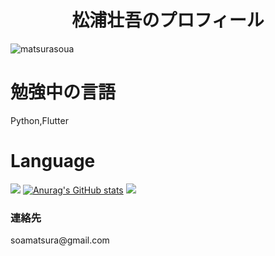 <h1 align="center">松浦壮吾のプロフィール</h1>
<p align="left"> <img src="https://komarev.com/ghpvc/?username=matsurasoua&label=Profile%20views&color=0e75b6&style=flat" alt="matsurasoua" /> </p>

# 勉強中の言語 
Python,Flutter
# Language
<img src='https://github-readme-stats.vercel.app/api/top-langs/?username=matsurasoua&layout=compact&theme=transparent'></img>
[![Anurag's GitHub stats](https://github-readme-stats.vercel.app/api?username=matsurasoua)](https://github.com/anuraghazra/github-readme-stats&theme=transparent)
![](https://github-profile-summary-cards.vercel.app/api/cards/profile-details?username=matsurasoua&theme=transparent)

<h3>連絡先</h3>
soamatsura@gmail.com
